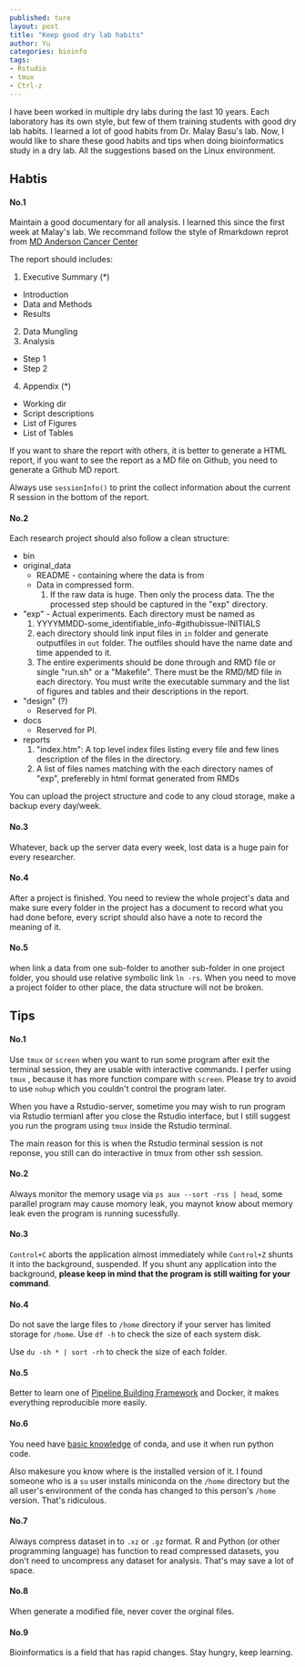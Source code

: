 ```yaml
---
published: ture
layout: post
title: "Keep good dry lab habits"
author: Yu
categories: bioinfo
tags:
- Rstudio
- tmux
- Ctrl-z
---
```



I have been worked in multiple dry labs during the last 10 years. Each laboratory has its own style, but few of them training students with good dry lab habits. I learned a lot of good habits from Dr. Malay Basu's lab. Now, I would like to share these good habits and tips when doing bioinformatics study in a dry lab. All the suggestions based on the Linux environment.

## Habtis 

#### No.1

Maintain a good documentary for all analysis. I learned this since the first week at Malay's lab. We recommand follow the style of Rmarkdown reprot from [MD Anderson Cancer Center](https://bioinformatics.mdanderson.org/Supplements/ResidualDisease/Reports/)

The report should includes:

1. Executive Summary (\*)
  - Introduction
  - Data and Methods
  - Results
2. Data Mungling
3. Analysis
  - Step 1
  - Step 2
4. Appendix (\*)
  - Working dir
  - Script descriptions
  - List of Figures
  - List of Tables


If you want to share the report with others, it is better to generate a HTML report, if you want to see the report as a MD file on Github, you need to generate a Github MD report.

Always use `sessionInfo()` to print the collect information about the current R session in the bottom of the report.


#### No.2

Each research project should also follow a clean structure:

- bin
- original_data
    * README - containing where the data is from
    * Data in compressed form.
        1. If the raw data is huge. Then only the process data. The the processed step should be captured in the "exp" directory.
- "exp" - Actual experiments. Each directory must be named as
  1. YYYYMMDD-some_identifiable_info-#githubissue-INITIALS
  2. each directory should link input files in `in` folder and generate outputfiles in `out` folder. The outfiles should have the name date and time appended to it.
  3. The entire experiments should be done through and RMD file or single "run.sh" or a "Makefile". There must be the RMD/MD file in each directory. You must write the executable summary and the list of figures and tables and their descriptions in the report.
- "design" (?)
  * Reserved for PI.
- docs
  * Reserved for PI.
- reports
  1. "index.htm": A top level index files listing every file and few lines description of the files in the directory.
  2. A list of files names matching with the each directory names of "exp", preferebly in html format generated from RMDs
  
  
You can upload the project structure and code to any cloud storage, make a backup every day/week. 


#### No.3

Whatever, back up the server data every week, lost data is a huge pain for every researcher.

#### No.4

After a project is finished. You need to review the whole project's data and make sure every folder in the project has a document to record what you had done before, every script should also have a note to record the meaning of it.

#### No.5

when link a data from one sub-folder to another sub-folder in one project folder, you should use relative symbolic link `ln -rs`. When you need to move a project folder to other place, the data structure will not be broken.

## Tips 

#### No.1

Use `tmux` or `screen` when you want to run some program after exit the terminal session, they are usable with interactive commands. I perfer using `tmux` , because it has more function compare with `screen`. Please try to avoid to use `nohup` which you couldn't control the program later. 

When you have a Rstudio-server, sometime you may wish to run program via Rstudio termianl after you close the Rstudio interface, but I still suggest you run the program using `tmux` inside the Rstudio terminal.

The main reason for this is when the Rstudio terminal session is not reponse, you still can do interactive in tmux from other ssh session.

#### No.2

Always monitor the memory usage via `ps aux --sort -rss | head`, some parallel program may cause momory leak, you maynot know about memory leak even the program is running sucessfully. 

#### No.3

`Control+C` aborts the application almost immediately while `Control+Z` shunts it into the background, suspended. If you shunt any application into the background, **please keep in mind that the program is still waiting for your command**.

#### No.4

Do not save the large files to `/home` directory if your server has limited storage for `/home`. Use `df -h` to check the size of each system disk.

Use `du -sh * | sort -rh` to check the size of each folder.

#### No.5

Better to learn one of [Pipeline Building Framework](https://www.biostars.org/p/91301/) and Docker, it makes everything reproducible more easily.

#### No.6

You need have [basic knowledge](https://docs.conda.io/projects/conda/en/4.6.0/_downloads/52a95608c49671267e40c689e0bc00ca/conda-cheatsheet.pdf) of conda, and use it when run python code.

Also makesure you know where is the installed version of it. I found someone who is a `su` user installs miniconda on the `/home` directory but the all user's environment of the conda has changed to this person's `/home` version. That's ridiculous. 

#### No.7 

Always compress dataset in to `.xz` or `.gz` format. R and Python (or other programming language) has function to read compressed datasets, you don't need to uncompress any dataset for analysis. That's may save a lot of space.

#### No.8

When generate a modified file, never cover the orginal files.

#### No.9

Bioinformatics is a field that has rapid changes. Stay hungry, keep learning.
